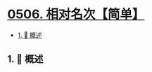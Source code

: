 # [0506. 相对名次【简单】](https://github.com/tnotesjs/TNotes.leetcode/tree/main/notes/0506.%20%E7%9B%B8%E5%AF%B9%E5%90%8D%E6%AC%A1%E3%80%90%E7%AE%80%E5%8D%95%E3%80%91)

<!-- region:toc -->

- [1. 📝 概述](#1--概述)

<!-- endregion:toc -->

## 1. 📝 概述
